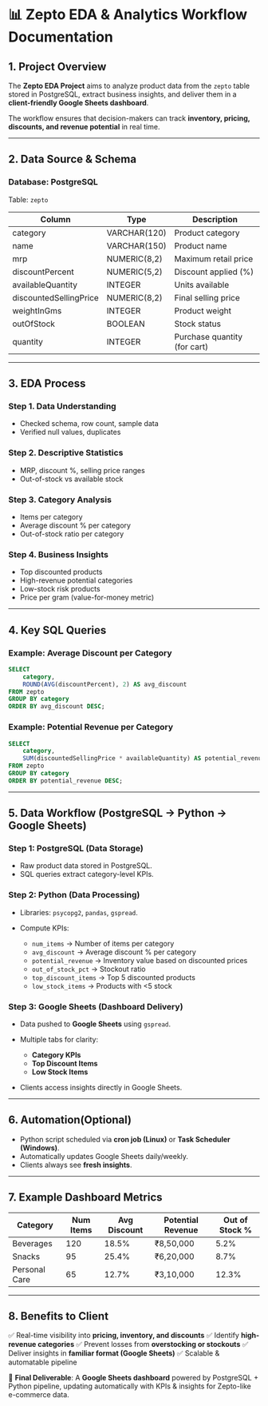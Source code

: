 
# 📊 Zepto EDA & Analytics Workflow Documentation

## 1. Project Overview

The **Zepto EDA Project** aims to analyze product data from the `zepto` table stored in PostgreSQL, extract business insights, and deliver them in a **client-friendly Google Sheets dashboard**.

The workflow ensures that decision-makers can track **inventory, pricing, discounts, and revenue potential** in real time.

---

## 2. Data Source & Schema

### **Database: PostgreSQL**

Table: `zepto`

| Column                 | Type         | Description                  |
| ---------------------- | ------------ | ---------------------------- |
| category               | VARCHAR(120) | Product category             |
| name                   | VARCHAR(150) | Product name                 |
| mrp                    | NUMERIC(8,2) | Maximum retail price         |
| discountPercent        | NUMERIC(5,2) | Discount applied (%)         |
| availableQuantity      | INTEGER      | Units available              |
| discountedSellingPrice | NUMERIC(8,2) | Final selling price          |
| weightInGms            | INTEGER      | Product weight               |
| outOfStock             | BOOLEAN      | Stock status                 |
| quantity               | INTEGER      | Purchase quantity (for cart) |

---

## 3. EDA Process

### **Step 1. Data Understanding**

* Checked schema, row count, sample data
* Verified null values, duplicates

### **Step 2. Descriptive Statistics**

* MRP, discount %, selling price ranges
* Out-of-stock vs available stock

### **Step 3. Category Analysis**

* Items per category
* Average discount % per category
* Out-of-stock ratio per category

### **Step 4. Business Insights**

* Top discounted products
* High-revenue potential categories
* Low-stock risk products
* Price per gram (value-for-money metric)

---

## 4. Key SQL Queries

### Example: Average Discount per Category

```sql
SELECT 
    category,
    ROUND(AVG(discountPercent), 2) AS avg_discount
FROM zepto
GROUP BY category
ORDER BY avg_discount DESC;
```

### Example: Potential Revenue per Category

```sql
SELECT 
    category,
    SUM(discountedSellingPrice * availableQuantity) AS potential_revenue
FROM zepto
GROUP BY category
ORDER BY potential_revenue DESC;
```

---

## 5. Data Workflow (PostgreSQL → Python → Google Sheets)

### **Step 1: PostgreSQL (Data Storage)**

* Raw product data stored in PostgreSQL.
* SQL queries extract category-level KPIs.

### **Step 2: Python (Data Processing)**

* Libraries: `psycopg2`, `pandas`, `gspread`.
* Compute KPIs:

  * `num_items` → Number of items per category
  * `avg_discount` → Average discount % per category
  * `potential_revenue` → Inventory value based on discounted prices
  * `out_of_stock_pct` → Stockout ratio
  * `top_discount_items` → Top 5 discounted products
  * `low_stock_items` → Products with <5 stock

### **Step 3: Google Sheets (Dashboard Delivery)**

* Data pushed to **Google Sheets** using `gspread`.
* Multiple tabs for clarity:

  * **Category KPIs**
  * **Top Discount Items**
  * **Low Stock Items**
* Clients access insights directly in Google Sheets.

---

## 6. Automation(Optional)

* Python script scheduled via **cron job (Linux)** or **Task Scheduler (Windows)**.
* Automatically updates Google Sheets daily/weekly.
* Clients always see **fresh insights**.

---

## 7. Example Dashboard Metrics

| Category      | Num Items | Avg Discount | Potential Revenue | Out of Stock % |
| ------------- | --------- | ------------ | ----------------- | -------------- |
| Beverages     | 120       | 18.5%        | ₹8,50,000         | 5.2%           |
| Snacks        | 95        | 25.4%        | ₹6,20,000         | 8.7%           |
| Personal Care | 65        | 12.7%        | ₹3,10,000         | 12.3%          |

---

## 8. Benefits to Client

✅ Real-time visibility into **pricing, inventory, and discounts**
✅ Identify **high-revenue categories**
✅ Prevent losses from **overstocking or stockouts**
✅ Deliver insights in **familiar format (Google Sheets)**
✅ Scalable & automatable pipeline


📌 **Final Deliverable**:
A **Google Sheets dashboard** powered by PostgreSQL + Python pipeline, updating automatically with KPIs & insights for Zepto-like e-commerce data.


